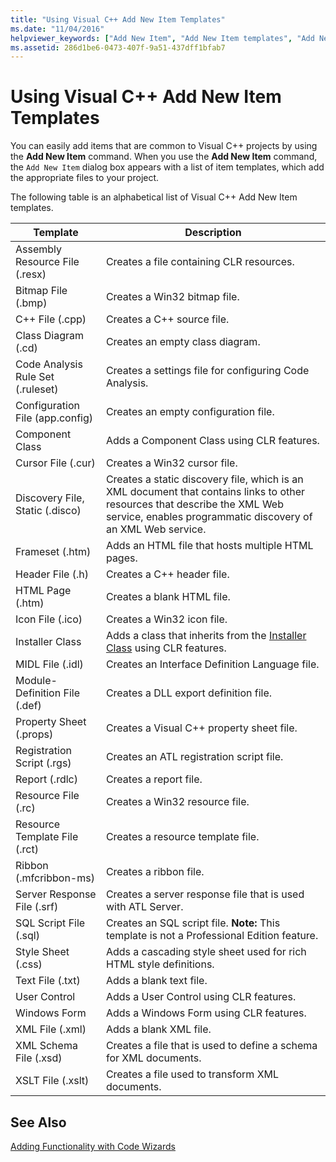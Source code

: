 ```yaml
---
title: "Using Visual C++ Add New Item Templates"
ms.date: "11/04/2016"
helpviewer_keywords: ["Add New Item", "Add New Item templates", "Add New Item command", "templates, Add New Item"]
ms.assetid: 286d1be6-0473-407f-9a51-437dff1bfab7
---
```

# Using Visual C++ Add New Item Templates

You can easily add items that are common to Visual C++ projects by using the **Add New Item** command. When you use the **Add New Item** command, the `Add New Item` dialog box appears with a list of item templates, which add the appropriate files to your project.

The following table is an alphabetical list of Visual C++ Add New Item templates.

|Template|Description|
|--------------|-----------------|
|Assembly Resource File (.resx)|Creates a file containing CLR resources.|
|Bitmap File (.bmp)|Creates a Win32 bitmap file.|
|C++ File (.cpp)|Creates a C++ source file.|
|Class Diagram (.cd)|Creates an empty class diagram.|
|Code Analysis Rule Set (.ruleset)|Creates a settings file for configuring Code Analysis.|
|Configuration File (app.config)|Creates an empty configuration file.|
|Component Class|Adds a Component Class using CLR features.|
|Cursor File (.cur)|Creates a Win32 cursor file.|
|Discovery File, Static (.disco)|Creates a static discovery file, which is an XML document that contains links to other resources that describe the XML Web service, enables programmatic discovery of an XML Web service.|
|Frameset (.htm)|Adds an HTML file that hosts multiple HTML pages.|
|Header File (.h)|Creates a C++ header file.|
|HTML Page (.htm)|Creates a blank HTML file.|
|Icon File (.ico)|Creates a Win32 icon file.|
|Installer Class|Adds a class that inherits from the [Installer Class](https://msdn.microsoft.com/library/system.configuration.install.installer.aspx) using CLR features.|
|MIDL File (.idl)|Creates an Interface Definition Language file.|
|Module-Definition File (.def)|Creates a DLL export definition file.|
|Property Sheet (.props)|Creates a Visual C++ property sheet file.|
|Registration Script (.rgs)|Creates an ATL registration script file.|
|Report (.rdlc)|Creates a report file.|
|Resource File (.rc)|Creates a Win32 resource file.|
|Resource Template File (.rct)|Creates a resource template file.|
|Ribbon (.mfcribbon-ms)|Creates a ribbon file.|
|Server Response File (.srf)|Creates a server response file that is used with ATL Server.|
|SQL Script File (.sql)|Creates an SQL script file. **Note:**  This template is not a Professional Edition feature.|
|Style Sheet (.css)|Adds a cascading style sheet used for rich HTML style definitions.|
|Text File (.txt)|Adds a blank text file.|
|User Control|Adds a User Control using CLR features.|
|Windows Form|Adds a Windows Form using CLR features.|
|XML File (.xml)|Adds a blank XML file.|
|XML Schema File (.xsd)|Creates a file that is used to define a schema for XML documents.|
|XSLT File (.xslt)|Creates a file used to transform XML documents.|

## See Also

[Adding Functionality with Code Wizards](../../ide/adding-functionality-with-code-wizards-cpp.md)